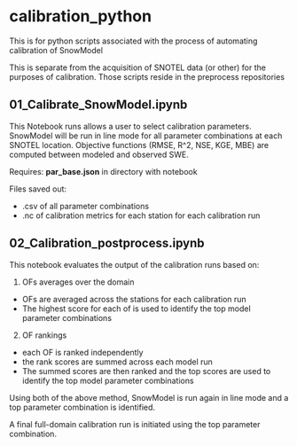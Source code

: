# calibration_python
This is for python scripts associated with the process of automating calibration of SnowModel

This is separate from the acquisition of SNOTEL data (or other) for the purposes of calibration. Those scripts reside in the preprocess repositories

## 01_Calibrate_SnowModel.ipynb
This Notebook runs allows a user to select calibration parameters. SnowModel will be run in line mode for all parameter combinations at each SNOTEL location. Objective functions (RMSE, R^2, NSE, KGE, MBE) are computed between modeled and observed SWE. 

Requires:
**par_base.json** in directory with notebook 

Files saved out:
- .csv of all parameter combinations 
- .nc of calibration metrics for each station for each calibration run

## 02_Calibration_postprocess.ipynb
This notebook evaluates the output of the calibration runs based on:

1. OFs averages over the domain 
- OFs are averaged across the stations for each calibration run
- The highest score for each of is used to identify the top model parameter combinations

2. OF rankings 
- each OF is ranked independently
- the rank scores are summed across each model run 
- The summed scores are then ranked and the top scores are used to identify the top model parameter combinations

Using both of the above method, SnowModel is run again in line mode and a top parameter combination is identified. 

A final full-domain calibration run is initiated using the top parameter combination.